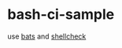 # bash-ci-sample

use [bats](https://github.com/sstephenson/bats) and [shellcheck](https://github.com/koalaman/shellcheck)
